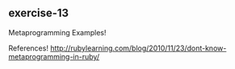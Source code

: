 
exercise-13
-
Metaprogramming
Examples!

References!
http://rubylearning.com/blog/2010/11/23/dont-know-metaprogramming-in-ruby/
